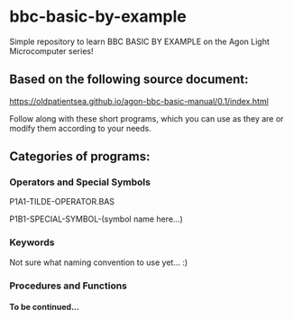 # bbc-basic-by-example
Simple repository to learn BBC BASIC BY EXAMPLE on the Agon Light Microcomputer series!

## Based on the following source document: 
https://oldpatientsea.github.io/agon-bbc-basic-manual/0.1/index.html

Follow along with these short programs, which you can use as they are or modify them according to your needs.

## Categories of programs:

### Operators and Special Symbols

  P1A1-TILDE-OPERATOR.BAS
  
  P1B1-SPECIAL-SYMBOL-(symbol name here...)

### Keywords

Not sure what naming convention to use yet... :)  

### Procedures and Functions

  

#### To be continued...
